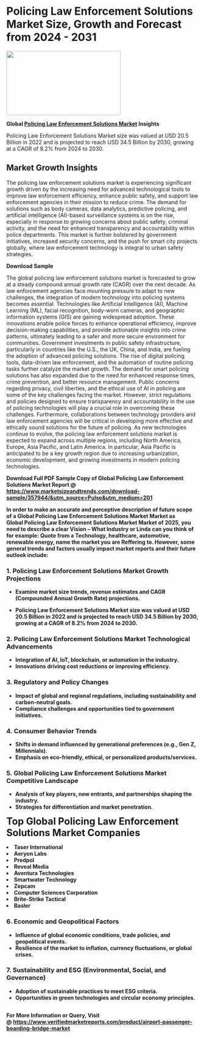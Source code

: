 <H1>Policing Law Enforcement Solutions Market Size, Growth and Forecast from 2024 - 2031</H1><img class="aligncenter size-medium wp-image-584254" src="https://thirdeyenews.in/wp-content/uploads/2024/09/Global-Market-Research-300x168.jpeg" alt="" width="300" height="168" /><p><strong>Global&nbsp;<a href="https://www.marketsizeandtrends.com/download-sample/357944/&amp;utm_source=Pulse&amp;utm_medium=201">Policing Law Enforcement Solutions Market</a> Insights</strong></p><p>Policing Law Enforcement Solutions Market size was valued at USD 20.5 Billion in 2022 and is projected to reach USD 34.5 Billion by 2030, growing at a CAGR of 8.2% from 2024 to 2030.</p><p><h2>Market Growth Insights</h2> <p>The policing law enforcement solutions market is experiencing significant growth driven by the increasing need for advanced technological tools to improve law enforcement efficiency, enhance public safety, and support law enforcement agencies in their mission to reduce crime. The demand for solutions such as body cameras, data analytics, predictive policing, and artificial intelligence (AI)-based surveillance systems is on the rise, especially in response to growing concerns about public safety, criminal activity, and the need for enhanced transparency and accountability within police departments. This market is further bolstered by government initiatives, increased security concerns, and the push for smart city projects globally, where law enforcement technology is integral to urban safety strategies.</p> <p><strong>Download Sample</strong></p> <p>The global policing law enforcement solutions market is forecasted to grow at a steady compound annual growth rate (CAGR) over the next decade. As law enforcement agencies face mounting pressure to adapt to new challenges, the integration of modern technology into policing systems becomes essential. Technologies like Artificial Intelligence (AI), Machine Learning (ML), facial recognition, body-worn cameras, and geographic information systems (GIS) are gaining widespread adoption. These innovations enable police forces to enhance operational efficiency, improve decision-making capabilities, and provide actionable insights into crime patterns, ultimately leading to a safer and more secure environment for communities. Government investments in public safety infrastructure, particularly in countries like the U.S., the UK, China, and India, are fueling the adoption of advanced policing solutions. The rise of digital policing tools, data-driven law enforcement, and the automation of routine policing tasks further catalyze the market growth. The demand for smart policing solutions has also expanded due to the need for enhanced response times, crime prevention, and better resource management. Public concerns regarding privacy, civil liberties, and the ethical use of AI in policing are some of the key challenges facing the market. However, strict regulations and policies designed to ensure transparency and accountability in the use of policing technologies will play a crucial role in overcoming these challenges. Furthermore, collaborations between technology providers and law enforcement agencies will be critical in developing more effective and ethically sound solutions for the future of policing. As new technologies continue to evolve, the policing law enforcement solutions market is expected to expand across multiple regions, including North America, Europe, Asia Pacific, and Latin America. In particular, Asia Pacific is anticipated to be a key growth region due to increasing urbanization, economic development, and growing investments in modern policing technologies. <p><strong></p><p><span class=""><strong>Download Full PDF Sample Copy of Global Policing Law Enforcement Solutions Market Report</strong> @ <a href="https://www.marketsizeandtrends.com/download-sample/357944/&amp;utm_source=Pulse&amp;utm_medium=201" target="_blank">https://www.marketsizeandtrends.com/download-sample/357944/&amp;utm_source=Pulse&amp;utm_medium=201</a></span></p><p>In order to make an accurate and perceptive description of future scope of a Global&nbsp;Policing Law Enforcement Solutions Market Market as Global&nbsp;Policing Law Enforcement Solutions Market Market of 2025, you need to describe a clear Vision &ndash; What Industry or Linda can you think of for example: Quote from a Technology, healthcare, automotive, renewable energy, name the market you are Reffering to. However, some general trends and factors usually impact market reports and their future outlook include:</p><h3>1.&nbsp;<strong>Policing Law Enforcement Solutions Market Growth Projections</strong></h3><ul><li>Examine market size trends, revenue estimates and CAGR (Compounded Annual Growth Rate) projections.</li><li><p>Policing Law Enforcement Solutions Market size was valued at USD 20.5 Billion in 2022 and is projected to reach USD 34.5 Billion by 2030, growing at a CAGR of 8.2% from 2024 to 2030.</p></li></ul><h3>2.&nbsp;<strong>Policing Law Enforcement Solutions Market Technological Advancements</strong></h3><ul><li>Integration of AI, IoT, blockchain, or automation in the industry.</li><li>Innovations driving cost reductions or improving efficiency.</li></ul><h3>3.&nbsp;<strong>Regulatory and Policy Changes</strong></h3><ul><li>Impact of global and regional regulations, including sustainability and carbon-neutral goals.</li><li>Compliance challenges and opportunities tied to government initiatives.</li></ul><h3>4.&nbsp;<strong>Consumer Behavior Trends</strong></h3><ul><li>Shifts in demand influenced by generational preferences (e.g., Gen Z, Millennials).</li><li>Emphasis on eco-friendly, ethical, or personalized products/services.</li></ul><h3>5.&nbsp;<strong>Global Policing Law Enforcement Solutions Market Competitive Landscape</strong></h3><ul><li>Analysis of key players, new entrants, and partnerships shaping the industry.</li><li>Strategies for differentiation and market penetration.</li></ul><p data-pm-slice="1 1 []"><span style="color: inherit; font-family: inherit; font-size: 25px;">Top Global Policing Law Enforcement Solutions Market Companies</span></p><div class="" data-test-id=""><p><li>Taser International</li><li> Aeryon Labs</li><li> Predpol</li><li> Reveal Media</li><li> Aventura Technologies</li><li> Smartwater Technology</li><li> Zepcam</li><li> Computer Sciences Corporation</li><li> Brite-Strike Tactical</li><li> Basler</li></p></div><h3>6.&nbsp;<strong>Economic and Geopolitical Factors</strong></h3><ul><li>Influence of global economic conditions, trade policies, and geopolitical events.</li><li>Resilience of the market to inflation, currency fluctuations, or global crises.</li></ul><h3>7.&nbsp;<strong>Sustainability and ESG (Environmental, Social, and Governance)</strong></h3><ul><li>Adoption of sustainable practices to meet ESG criteria.</li><li>Opportunities in green technologies and circular economy principles.</li></ul><h2><strong style="font-size: 14px;">For More Information or Query, Visit @&nbsp;</strong><a style="background-color: #ffffff; font-size: 14px;" href="https://www.marketsizeandtrends.com/report/policing-law-enforcement-solutions-market/" target="_blank">https://www.verifiedmarketreports.com/product/airport-passenger-boarding-bridge-market</a></h2>
